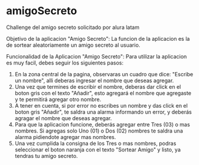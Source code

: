 # amigoSecreto
Challenge del amigo secreto solicitado por alura latam

Objetivo de la aplicacion "Amigo Secreto": La funcion de la aplicacion es la de sortear aleatoriamente un amigo secreto al usuario.

Funcionalidad de la Aplicacion "Amigo Secreto": Para utilizar la aplicacion es muy facil, debes seguir los siguientes pasos:

1. En la zona central de la pagina, observaras un cuadro que dice: "Escribe un nombre", alli deberas ingresar el nombre que deseas agregar.
2. Una vez que termines de escribir el nombre, deberas dar click en el boton gris con el texto "Añadir", esto agregará el nombre que agregaste y te permitirá agregar otro nombre.
3. A tener en cuenta, si por error no escribes un nombre y das click en el boton gris "Añadir", te saldra una alarma informando un error, y deberás agragar el nombre que deseas agregar.
4. Para que la aplicacion funcione, deberás agregar entre Tres (03) o mas nombres. Si agregas solo Uno (01) o Dos (02) nombres te saldra una alarma pidiendote agregar mas nombres.
5. Una vez cumplida la consigna de los Tres o mas nombres, podras seleccionar el boton naranja con el texto "Sortear Amigo" y listo, ya tendras tu amigo secreto.

